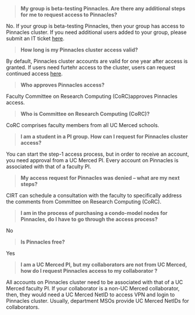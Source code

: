 >__My group is beta-testing Pinnacles. Are there any additional steps for me to request access to Pinnacles?__

No. If your group is beta-testing Pinnacles, then your group has access to Pinnacles cluster. If you need additional users added to your group, please submit an IT ticket [here](https://ucmerced.service-now.com/servicehub?id=public_kb_article&sys_id=643ea9ff1b67a0543a003112cd4bcba3&form_id=280d8bb04f72f6006137d0af0310c7b0).

>__How long is my Pinnacles cluster access valid?__

By default, Pinnacles cluster accounts are valid for one year after access is granted. If users need furtehr access to the cluster, users can request continued access [here](https://ucmerced.service-now.com/servicehub?id=public_kb_article&sys_id=3c3ee9ff1b67a0543a003112cd4bcb13&form_id=06da3f8edbfc08103c4d56f3ce9619f4).

> __Who approves Pinnacles access?__

Faculty Committee on Research Computing (CoRC)approves Pinnacles access.

> __Who is Committee on Research Computing (CoRC)?__

CoRC comprises faculty members from all UC Merced schools.

> __I am a student in a PI group. How can I request for Pinnacles cluster access?__

You can start the step-1 access process, but in order to receive an account, you need approval from a UC Merced PI. Every account on Pinnacles is associated with that of a faculty PI.


> __My access request for Pinnacles was denied – what are my next steps?__

CIRT can schedule a consultation with the faculty to specifically address the comments from Committee on Research Computing (CoRC).

> __I am in the process of purchasing a condo-model nodes for Pinnacles, do I have to go through the access process?__

No

>__Is Pinnacles free?__

Yes

>__I am a UC Merced PI, but my collaborators are not from UC Merced, how do I request Pinnacles access to my collaborator ?__

All accounts on Pinnacles cluster need to be associated with that of a UC Merced faculty PI. If your collaborator is a non-UC Merced collaborator, then, they would need a UC Merced NetID to access VPN and login to Pinnacles cluster. Usually, department MSOs provide UC Merced NetIDs for collaborators.
